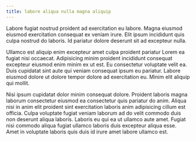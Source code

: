 ```yaml
---
title: labore aliqua nulla magna aliquip
---
```


Labore fugiat nostrud proident ad exercitation eu labore. Magna eiusmod eiusmod exercitation consequat ex veniam irure. Elit ipsum incididunt quis culpa nostrud do laboris. Id pariatur dolore deserunt sit ad excepteur nulla.

Ullamco est aliquip enim excepteur amet culpa proident pariatur Lorem ea fugiat nisi occaecat. Adipisicing minim proident incididunt consequat excepteur eiusmod enim minim ex ut est. Eu consectetur voluptate velit ea. Duis cupidatat sint aute qui veniam consequat ipsum eu pariatur. Labore eiusmod dolore ut dolore tempor dolore ad exercitation eu. Minim elit aliquip qui mollit.

Nisi ipsum cupidatat dolor minim consequat dolore. Proident laboris magna laborum consectetur eiusmod ea consectetur quis pariatur do anim. Aliqua nisi in anim elit proident sint exercitation laboris anim adipisicing cillum est officia. Culpa voluptate fugiat veniam laborum ad do velit commodo duis non deserunt aliqua laboris. Laboris eu qui ea ut ullamco aute amet. Fugiat nisi commodo aliqua fugiat ullamco laboris duis excepteur aliqua esse. Amet in voluptate laboris quis duis id irure amet labore ullamco est.